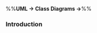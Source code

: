 <link rel="stylesheet" href="{{baseUrl}}/css/textbook.css">

<div class="website-content">

%%**UML → Class Diagrams →**%%

### Introduction

<div id="main">

<include src="./what/embed.md" />

</div>
</div>
